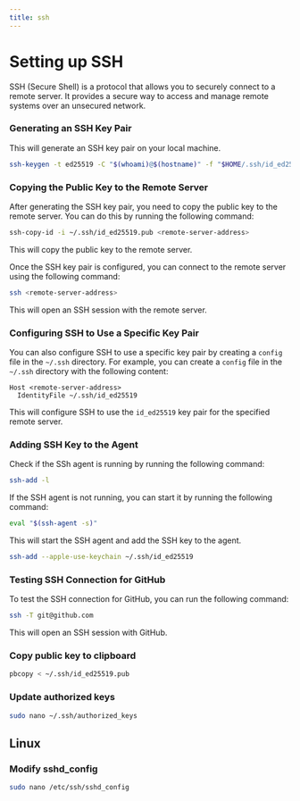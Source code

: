 ```yaml
---
title: ssh
---
```


# Setting up SSH

SSH (Secure Shell) is a protocol that allows you to securely connect to a remote server. It provides a secure way to access and manage remote systems over an unsecured network.

### Generating an SSH Key Pair
This will generate an SSH key pair on your local machine.

```bash
ssh-keygen -t ed25519 -C "$(whoami)@$(hostname)" -f "$HOME/.ssh/id_ed25519"
```

### Copying the Public Key to the Remote Server
After generating the SSH key pair, you need to copy the public key to the remote server. You can do this by running the following command:

```bash
ssh-copy-id -i ~/.ssh/id_ed25519.pub <remote-server-address>
```

This will copy the public key to the remote server.

Once the SSH key pair is configured, you can connect to the remote server using the following command:

```bash
ssh <remote-server-address>
```

This will open an SSH session with the remote server.

### Configuring SSH to Use a Specific Key Pair
You can also configure SSH to use a specific key pair by creating a `config` file in the `~/.ssh` directory. For example, you can create a `config` file in the `~/.ssh` directory with the following content:

```
Host <remote-server-address>
  IdentityFile ~/.ssh/id_ed25519
```

This will configure SSH to use the `id_ed25519` key pair for the specified remote server.

### Adding SSH Key to the Agent

Check if the SSh agent is running by running the following command:
```bash
ssh-add -l
```

If the SSH agent is not running, you can start it by running the following command:
```bash
eval "$(ssh-agent -s)"
```

This will start the SSH agent and add the SSH key to the agent.
```bash
ssh-add --apple-use-keychain ~/.ssh/id_ed25519
```

### Testing SSH Connection for GitHub
To test the SSH connection for GitHub, you can run the following command:

```bash
ssh -T git@github.com
```

This will open an SSH session with GitHub.

### Copy public key to clipboard

```bash
pbcopy < ~/.ssh/id_ed25519.pub
```

### Update authorized keys

```bash
sudo nano ~/.ssh/authorized_keys
```


## Linux


### Modify sshd_config

```bash
sudo nano /etc/ssh/sshd_config
```
